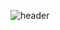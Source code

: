 ![header](https://capsule-render.vercel.app/api?type=Waving&text=Hello+I'M+EUNCHONG+KIM!&fontSize=40&fontAlign=40&fontColor=8181F7&desc=test%20capsule%20render)
